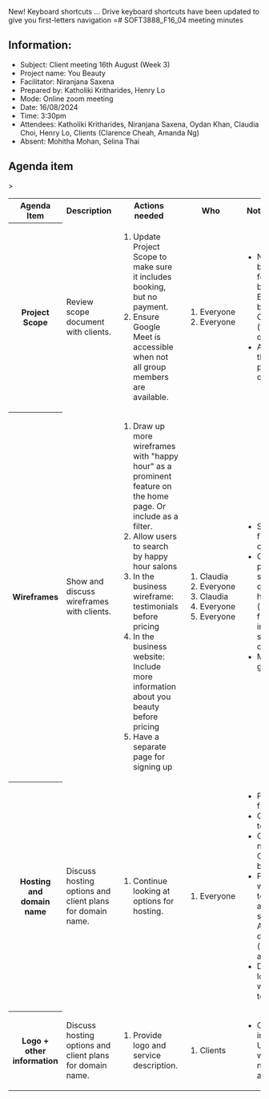 New! Keyboard shortcuts … Drive keyboard shortcuts have been updated to give you first-letters navigation
=# SOFT3888_F16_04 meeting minutes

## Information:
- Subject: Client meeting 16th August (Week 3)
- Project name: You Beauty
- Facilitator: Niranjana Saxena
- Prepared by: Katholiki Kritharides, Henry Lo
- Mode: Online zoom meeting
- Date: 16/08/2024
- Time: 3:30pm
- Attendees: Katholiki Kritharides, Niranjana Saxena, Oydan Khan, Claudia Choi,  Henry Lo, Clients (Clarence Cheah, Amanda Ng)
- Absent: Mohitha Mohan, Selina Thai

## Agenda item

<table>

<tr>
    <th> Agenda Item </th>
    <th> Description </th>
    <th> Actions needed</th>
    <th> Who </th>>
    <th> Notes/Decisions </th>
</tr>

<tr>
    <th> Project Scope </th>
    <td> Review scope document with clients. </td>
    <td><ol>
        <li>Update Project Scope to make sure it includes booking, but no payment.</li>
        <li>Ensure Google Meet is accessible when not all group members are available.</li>
    </ol>
    </td>
    <td><ol>
        <li>Everyone</li>
        <li>Everyone</li>
    </ol>
    </td>
    <td><ul>
        <li>No payment, but need to focus on booking. Example given by client: Calendarly (times and days available) </li>
        <li>Amanda likes the look of the project scope overall.</li>
    </ul>
    </td>
</tr>

<tr>
    <th> Wireframes </th>
    <td> Show and discuss wireframes with clients.</td>
    <td><ol>
        <li>Draw up more wireframes with "happy hour" as a prominent feature on the home page. Or include as a filter.</li>
        <li>Allow users to search by happy hour salons</li>
        <li>In the business wireframe: testimonials before pricing</li>
        <li>In the business website: Include more information about you beauty before pricing</li>
        <li>Have a separate page for signing up</li>
    </ol>
    </td>
    <td><ol>
        <li>Claudia</li>
        <li>Everyone</li>
        <li>Claudia</li>
        <li>Everyone</li>
        <li>Everyone</li>
    </ol>
    </td>
    <td><ul>
        <li>Similar to fresha / airbnb option</li>
        <li>Client preferred straightforward design for home page (similar to fresha/airbnb) instead of slideshow design.</li>
        <li>Map feature is good</li></td>
    </ul>
</tr>

<tr>
    <th> Hosting and domain name </th>
    <td>Discuss hosting options and client plans for domain name.</td>
    <td><ol>
        <li>Continue looking at options for hosting.</li>
    </ol>
    </td>
    <td><ol>
        <li>Everyone</li>
    </ol></td>
    <td><ul>
        <li>Prefer to host from the start.</li>
        <li>Client says no to Azure.</li>
        <li>Client has never heard of Cloudways before.</li>
        <li>Probably would lean towards AWS, as it is more scalable. Although it is quite sticky (hard to move away from)</li>
        <li>Domain - will look at it later, when looking to go live</li>
    </ul>
    </td>
</tr>

<tr>
    <th> Logo + other information </th>
    <td>Discuss hosting options and client plans for domain name.</td>
    <td><ol>
        <li>Provide logo and service description.</li>
    </ol>
    </td>
    <td><ol>
        <li>Clients</li>
    </ol></td>
    <td><ul>
        <li>Clients will fill in the About Us page on the website when needed, in bits and pieces.</li>
    </ul>
    </td>
</tr>




</table>
